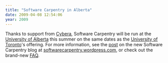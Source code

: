 ```yaml
---
title: "Software Carpentry in Alberta"
date: 2009-04-08 12:54:06
year: 2009
---
```

Thanks to support from <a href="http://cybera.ca/">Cybera</a>, Software Carpentry will be run at the <a href="http://www.ualberta.ca">University of Alberta</a> this summer on the same dates as the <a href="http://www.utoronto.ca">University of Toronto</a>'s offering.  For more information, see the <a href="http://softwarecarpentry.wordpress.com/2009/04/08/software-carpentry-in-alberta/">post</a> on the new Software Carpentry blog at <a href="http://softwarecarpentry.wordpress.com/">softwarecarpentry.wordpress.com</a>, or check out the brand-new <a href="http://softwarecarpentry.wordpress.com/faq/">FAQ</a>.
